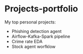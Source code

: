 # Projects-portfolio
My top personal projects:

- Phishing detection agent
- Airflow-Kafka-Spark pipeline
- Crime rate EDA
- Stock agent worfklow


